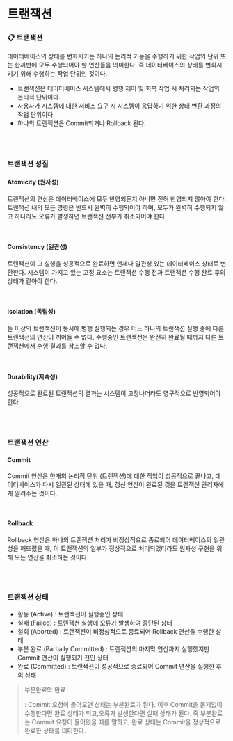 # 트랜잭션

### 📋 트랜잭션

데이터베이스의 상태를 변화시키는 하나의 논리적 기능을 수행하기 위한 작업의 단위 또는 한꺼번에 모두 수행되어야 할 연산들을 의미한다. 즉 데이터베이스의 상태를 변화시키기 위해 수행하는 작업 단위인 것이다.

- 트랜잭션은 데이터베이스 시스템에서 병행 제어 및 회복 작업 시 처리되는 작업의 논리적 단위이다.
- 사용자가 시스템에 대한 서비스 요구 시 시스템이 응답하기 위한 상태 변환 과정의 작업 단위이다.
- 하나의 트랜잭션은 Commit되거나 Rollback 된다.

</br>

</br>

### 트랜잭션 성질

#### Atomicity (원자성)

트랜잭션의 연산은 데이터베이스에 모두 반영되든지 아니면 전혀 반영되지 않아야 한다. 트랜잭션 내의 모든 명령은 반드시 완벽히 수행되어야 하며, 모두가 완벽히 수행되지 않고 하나라도 오류가 발생하면 트랜잭션 전부가 취소되어야 한다.

</br>

#### Consistency (일관성)

트랜잭션이 그 실행을 성공적으로 완료하면 언제나 일관성 있는 데이터베이스 상태로 변환한다. 시스템이 가지고 있는 고정 요소는 트랜잭션 수행 전과 트랜잭션 수행 완료 후의 상태가 같아야 한다.

</br>

#### Isolation (독립성)

둘 이상의 트랜잭션이 동시에 병행 실행되는 경우 어느 하나의 트랜잭션 실행 중에 다른 트랜잭션의 연산이 끼어들 수 없다. 수행중인 트랜잭션은 완전히 완료될 때까지 다른 트랜잭션에서 수행 결과를 참조할 수 없다.

</br>

#### Durability(지속성)

성공적으로 완료된 트랜잭션의 결과는 시스템이 고장나더라도 영구적으로 반영되어야 한다.

</br>

</br>

### 트랜잭션 연산

#### Commit 

Commit 연산은 한개의 논리적 단위 (트랜잭션)에 대한 작업이 성공적으로 끝나고, 데이터베이스가 다시 일관된 상태에 있을 때, 갱신 연산이 완료된 것을 트랜잭션 관리자에게 알려주는 것이다.

</br>

#### Rollback

Rollback 연산은 하나의 트랜잭션 처리가 비정상적으로 종료되어 데이터베이스의 일관성을 깨뜨렸을 때, 이 트랜잭션의 일부가 정상적으로 처리되었더라도 원자성 구현을 위해 모든 연산을 취소하는 것이다.

</br>

</br>

### 트랜잭션 상태

- 활동 (Active) : 트랜잭션이 실행중인 상태
- 실패 (Failed) : 트랜잭션 실행에 오류가 발생하여 중단된 상태
- 철회 (Aborted) : 트랜잭션이 비정상적으로 종료되어 Rollback 연산을 수행한 상태
- 부분 완료 (Partially Committed) : 트랜잭션의 마지막 연산까지 실행했지만 Commit 연산이 실행되기 전인 상태
- 완료 (Committed) : 트랜잭션이 성공적으로 종료되어 Commit 연산을 실행한 후의 상태

> 부분완료와 완료
>
> : Commit 요청이 들어오면 상태는 부분완료가 된다. 이후 Commit을 문제없이 수행한다면 완료 상태가 되고,오류가 발생한다면 실패 상태가 된다. 즉 부분완료는 Commit 요청이 들어왔을 때를 말하고, 완료 상태는 Commit을 정상적으로 완료한 상태를 의미한다.
